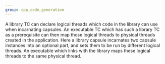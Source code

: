 ```yaml
---
group: cpp_code_generation
---
```

A library TC can declare logical threads which code in the library can use when incarnating capsules. An executable TC which has such a library TC as a prerequisite can then map those logical threads to physical threads created in the application. Here a library capsule incarnates two capsule instances into an optional part, and sets them to be run by different logical threads. An executable which links with the library maps these logical threads to the same physical thread.